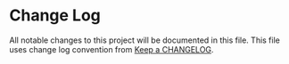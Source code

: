 # Change Log
All notable changes to this project will be documented in this file.
This file uses change log convention from [Keep a CHANGELOG](http://keepachangelog.com).


[unreleased]: https://github.com/dgnest/ansible-role-nginx/compare/0.1.2...HEAD
[0.1.2]: https://github.com/dgnest/ansible-role-nginx/compare/0.1.1...0.1.2
[0.1.1]: https://github.com/dgnest/ansible-role-nginx/compare/0.1.0...0.1.1
[0.1.0]: https://github.com/dgnest/ansible-role-nginx/compare/0.0.9...0.1.0
[0.0.9]: https://github.com/dgnest/ansible-role-nginx/compare/0.0.8...0.0.9
[0.0.8]: https://github.com/dgnest/ansible-role-nginx/compare/0.0.7...0.0.8
[0.0.7]: https://github.com/dgnest/ansible-role-nginx/compare/0.0.6...0.0.7
[0.0.6]: https://github.com/dgnest/ansible-role-nginx/compare/0.0.5...0.0.6
[0.0.5]: https://github.com/dgnest/ansible-role-nginx/compare/0.0.4...0.0.5
[0.0.4]: https://github.com/dgnest/ansible-role-nginx/compare/0.0.3...0.0.4
[0.0.3]: https://github.com/dgnest/ansible-role-nginx/compare/0.0.2...0.0.3
[0.0.2]: https://github.com/dgnest/ansible-role-nginx/compare/0.0.1...0.0.2
[0.0.1]: https://github.com/dgnest/ansible-role-nginx/compare/0.0.0...0.0.1

[CHANGELOG.md]: CHANGELOG.md
[CONTRIBUTING.md]: CONTRIBUTING.md
[LICENCE.md]: LICENCE.md
[README.md]: README.md
